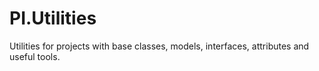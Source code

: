 # PI.Utilities
Utilities for projects with base classes, models, interfaces, attributes and useful tools.
